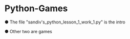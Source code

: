 # Python-Games

● The file "sandiv's_python_lesson_1_work_1.py" is the intro

● Other two are games

